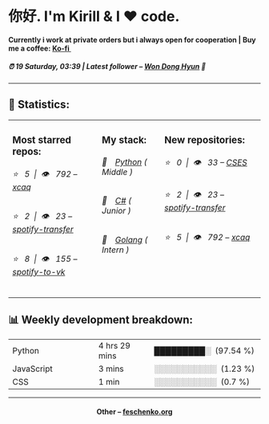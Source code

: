 
<h1>你好. I'm Kirill & I ❤️ code.</h1>
<h4>Currently i work at private orders but i always open for cooperation | Buy me a coffee: <a href="https://ko-fi.com/susboy">Ko-fi <img src="https://camo.githubusercontent.com/0671999cc88d1011a0de68cd040029b995edfaa9/68747470733a2f2f6564656e742e6769746875622e696f2f537570657254696e7949636f6e732f696d616765732f7376672f6b6f2d66692e737667" width="10"></a></h4>
<h5>⏰ 19 Saturday, 03:39 | Latest follower – <a href="https://github.com/wonAdam/" target="_blank">Won Dong Hyun</a> 👋</h5>
<hr>
<h2>📝 Statistics: </h2>
<table>
  <tr>
    <td valign="top">
      <h3>Most starred repos: </h3>
            <h6>⭐️&nbsp;&nbsp;&nbsp;5&nbsp;&nbsp;|&nbsp;&nbsp;👁&nbsp;&nbsp;&nbsp;792 – <a href='https://github.com/xcaq/xcaq'>xcaq</a></h6> 
      <h6>⭐️&nbsp;&nbsp;&nbsp;2&nbsp;&nbsp;|&nbsp;&nbsp;👁&nbsp;&nbsp;&nbsp;23 – <a href='https://github.com/xcaq/spotify-transfer'>spotify-transfer</a></h6> 
      <h6>⭐️&nbsp;&nbsp;&nbsp;8&nbsp;&nbsp;|&nbsp;&nbsp;👁&nbsp;&nbsp;&nbsp;155 – <a href='https://github.com/xcaq/spotify-to-vk'>spotify-to-vk</a></h6> 
    </td>
    <td valign="top">
      <h3>My stack: </h3>
      <h6>📒&emsp;<a href="https://github.com/xcaq?tab=repositories&q=&type=&language=python">Python</a> ( Middle )</h6>
      <h6>📗&emsp;<a href="https://github.com/xcaq?tab=repositories&q=&type=&language=c%23">C#</a> ( Junior )</h6>
      <h6>📘&emsp;<a href="https://github.com/xcaq?tab=repositories&q=&type=&language=golang">Golang</a> ( Intern )</h6>
      </td>
     <td valign="top">
      <h3>New repositories: </h3>
           <h6>⭐️&nbsp;&nbsp;&nbsp;0&nbsp;&nbsp;|&nbsp;&nbsp;👁&nbsp;&nbsp;&nbsp;33 – <a href='https://github.com/xcaq/CSES'>CSES</a></h6> 
      <h6>⭐️&nbsp;&nbsp;&nbsp;2&nbsp;&nbsp;|&nbsp;&nbsp;👁&nbsp;&nbsp;&nbsp;23 – <a href='https://github.com/xcaq/spotify-transfer'>spotify-transfer</a></h6> 
      <h6>⭐️&nbsp;&nbsp;&nbsp;5&nbsp;&nbsp;|&nbsp;&nbsp;👁&nbsp;&nbsp;&nbsp;792 – <a href='https://github.com/xcaq/xcaq'>xcaq</a></h6> 
        </td>
  </tr>
</table>
<h2>📊 Weekly development breakdown: </h2>
<table>
                <tr>
                    <td width=215px;>
                        Python
                    </td>
                    <td>
                        4 hrs 29 mins
                    </td>
                    <td>
                        █████████░&nbsp;&nbsp;(97.54 %)
                    </td>
                </tr>
                <tr>
                    <td width=220px;>
                        JavaScript
                    </td>
                    <td width=145px;>
                        3 mins
                    </td>
                    <td width=230px;>
                        ░░░░░░░░░░░&nbsp;&nbsp;(1.23 %)
                    </td>
                </tr>
                <tr>
                    <td width=220px;>
                        CSS
                    </td>
                    <td width=145px;>
                        1 min
                    </td>
                    <td width=230px;>
                        ░░░░░░░░░░░&nbsp;&nbsp;(0.7 %)
                    </td>
                </tr></table>
<hr>
<h4 align="center">Other – <a href='https://feschenko.org' target="_blank">feschenko.org</a><h4>
    